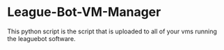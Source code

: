 # League-Bot-VM-Manager
This python script is the script that is uploaded to all of your vms running the leaguebot software.
